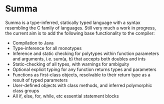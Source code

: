 # Summa

Summa is a type-inferred, statically typed language with a syntax resembling
the C family of languages. Still very much a work in progress, the current aim
is to add the following base functionality to the compiler:
* Compilation to Java
* Type-inference for all monotypes
* Inference and static checking for polytypes within function parameters and
arguments, i.e. sum(a, b) that accepts both doubles and ints
* Static-checking of all types, with warnings for ambiguity
* Optional explicit typing for any function returns types and parameters
* Functions as first-class objects, resolvable to their return type as a result of typed parameters
* User-defined objects with class methods, and inferred polymorphic class groups
* All if, else, for, while, etc essential statement blocks